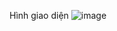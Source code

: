 Hình giao diện
![image](https://github.com/user-attachments/assets/e8d1b0ce-2d82-4d3c-83c3-5c0066e8b3f3)
